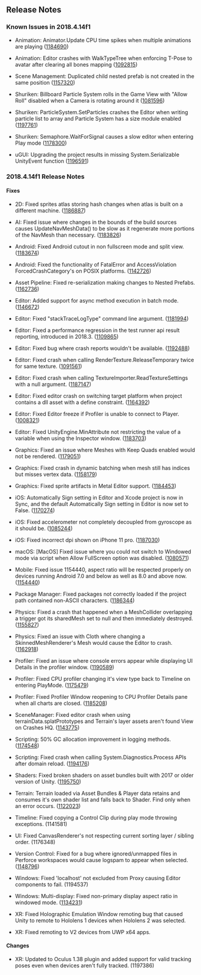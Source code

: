 ## Release Notes

### Known Issues in 2018.4.14f1

-   Animation: Animator.Update CPU time spikes when multiple animations are playing ([1184690](https://issuetracker.unity3d.com/issues/animator-dot-update-cpu-time-spikes-when-multiple-animations-are-playing))

-   Animation: Editor crashes with WalkTypeTree when enforcing T-Pose to avatar after clearing all bones mapping ([1092815](https://issuetracker.unity3d.com/issues/editor-crashes-with-walktypetree-when-enforcing-t-pose-to-avatar-after-clearing-all-bones-mapping))

-   Scene Management: Duplicated child nested prefab is not created in the same position ([1157320](https://issuetracker.unity3d.com/issues/duplicated-child-nested-prefab-is-not-created-in-the-same-position))

-   Shuriken: Billboard Particle System rolls in the Game View with \"Allow Roll\" disabled when a Camera is rotating around it ([1081596](https://issuetracker.unity3d.com/issues/billboard-particle-system-rolls-in-the-game-view-with-allow-roll-disabled-when-a-camera-is-rotating-around-it))

-   Shuriken: ParticleSystem.SetParticles crashes the Editor when writing particle list to array and Particle System has a size module enabled ([1197761](https://issuetracker.unity3d.com/issues/particlesystem-dot-setparticles-crashes-the-editor-when-writing-particle-list-to-array-and-particle-system-has-a-size-module-enabled))

-   Shuriken: Semaphore.WaitForSignal causes a slow editor when entering Play mode ([1178300](https://issuetracker.unity3d.com/issues/semaphore-dot-waitforsignal-causes-a-slow-editor-when-entering-play-mode))

-   uGUI: Upgrading the project results in missing System.Serializable UnityEvent function ([1196591](https://issuetracker.unity3d.com/issues/upgrading-the-project-results-in-missing-system-dot-serializable-unityevent-function))

### 2018.4.14f1 Release Notes

#### Fixes

-   2D: Fixed sprites atlas storing hash changes when atlas is built on a different machine. ([1186887](https://issuetracker.unity3d.com/issues/sprite-atlas-stored-hash-changes-when-atlas-is-built-on-a-different-machine))

-   AI: Fixed issue where changes in the bounds of the build sources causes UpdateNavMeshData() to be slow as it regenerate more portions of the NavMesh than necessary. ([1183826](https://issuetracker.unity3d.com/issues/performance-of-navmeshbuilder-dot-updatenavmeshdata-spike-up-to-10-times))

-   Android: Fixed Android cutout in non fullscreen mode and split view. ([1183674](https://issuetracker.unity3d.com/issues/android-screen-dot-safearea-and-screen-dot-cutouts-return-incorrect-values-on-phones-with-notches-when-screen-dot-fullscreen-equals-equals-false))

-   Android: Fixed the functionality of FatalError and AccessViolation ForcedCrashCategory\'s on POSIX platforms. ([1142726](https://issuetracker.unity3d.com/issues/application-dot-forcecrash-slash-utils-dot-forcecrash-not-all-forcedcrashcategories-produce-a-crash))

-   Asset Pipeline: Fixed re-serialization making changes to Nested Prefabs. ([1162736](https://issuetracker.unity3d.com/issues/re-serialization-make-changes-to-nested-prefabs))

-   Editor: Added support for async method execution in batch mode. ([1146672](https://issuetracker.unity3d.com/issues/executemethod-does-not-await-and-exits-without-completing-when-the-method-is-async))

-   Editor: Fixed \"stackTraceLogType\" command line argument. ([1181994](https://issuetracker.unity3d.com/issues/exceptions-still-include-a-stack-trace-after-setting-application-dot-setstacktracelogtype-to-stacktracelogtype-dot-none))

-   Editor: Fixed a performance regression in the test runner api result reporting, introduced in 2018.3. ([1109865](https://issuetracker.unity3d.com/issues/editmode-tests-performance-downgrade-in-2018-dot-3-and-later-versions))

-   Editor: Fixed bug where crash reports wouldn\'t be available. ([1192488](https://issuetracker.unity3d.com/issues/macos-cloud-diagnostics-and-analytics-services-do-not-work-when-enabled-via-preprocessor))

-   Editor: Fixed crash when calling RenderTexture.ReleaseTemporary twice for same texture. ([1091561](https://issuetracker.unity3d.com/issues/editor-crashes-with-renderbuffermanager-textures-garbagecollect-when-calling-rendertexture-dot-releasetemporary-twice))

-   Editor: Fixed crash when calling TextureImporter.ReadTextureSettings with a null argument. ([1187147](https://issuetracker.unity3d.com/issues/crash-on-marshalling-outmarshaller-when-textureimporter-dot-readtexturesettings-argument-is-null))

-   Editor: Fixed editor crash on switching target platform when project contains a dll asset with a define constraint. ([1164392](https://issuetracker.unity3d.com/issues/unity-2018-editor-crash-on-switching-target-platform-when-project-contains-a-dll-asset-with-a-define-constraint))

-   Editor: Fixed Editor freeze if Profiler is unable to connect to Player. ([1008321](https://issuetracker.unity3d.com/issues/editor-freezes-if-profiler-is-unable-to-connect-to-player))

-   Editor: Fixed UnityEngine.MinAttribute not restricting the value of a variable when using the Inspector window. ([1183703](https://issuetracker.unity3d.com/issues/unityengine-dot-minattribute-is-not-restricting-the-value-of-a-variable-when-using-the-inspector-window))

-   Graphics: Fixed an issue where Meshes with Keep Quads enabled would not be rendered. ([1179051](https://issuetracker.unity3d.com/issues/models-are-invisible-in-unity-player-when-using-import-options-keep-quads-enabled-and-read-slash-write-enabled-disabled))

-   Graphics: Fixed crash in dynamic batching when mesh still has indices but misses vertex data. ([1158179](https://issuetracker.unity3d.com/issues/unity-editor-crashes-on-transformverticesstridedref-when-entering-play-mode-with-dynamic-batching-enabled))

-   Graphics: Fixed sprite artifacts in Metal Editor support. ([1184453](https://issuetracker.unity3d.com/issues/macos-sprites-are-rendered-with-graphical-artifacts-when-metal-editor-support-is-enabled))

-   iOS: Automatically Sign setting in Editor and Xcode project is now in Sync, and the default Automatically Sign setting in Editor is now set to False. ([1170274](https://issuetracker.unity3d.com/issues/ios-automatically-sign-setting-enabled-by-default-in-editor-appears-disabled-in-xcode-in-case-of-batch-build))

-   iOS: Fixed accelerometer not completely decoupled from gyroscope as it should be. ([1085244](https://issuetracker.unity3d.com/issues/ios-the-accelerometer-stops-working-when-disabling-the-gyroscope-in-build))

-   iOS: Fixed incorrect dpi shown on iPhone 11 pro. ([1187030](https://issuetracker.unity3d.com/issues/ios-screen-dot-dpi-returns-wrong-value-for-iphone-11-pro))

-   macOS: \[MacOS\] Fixed issue where you could not switch to Windowed mode via script when Allow FullScreen option was disabled. ([1080571](https://issuetracker.unity3d.com/issues/osx-switching-to-windowed-via-scripting-api-fails-when-allow-fullscreen-switch-is-not-checked))

-   Mobile: Fixed issue 1154440, aspect ratio will be respected properly on devices running Android 7.0 and below as well as 8.0 and above now. ([1154440](https://issuetracker.unity3d.com/issues/meta-data-element-for-max-aspect-ratio-configuration-is-not-present-in-unity-2018-dot-4))

-   Package Manager: Fixed packages not correctly loaded if the project path contained non-ASCII characters. ([1186344](https://issuetracker.unity3d.com/issues/assets-in-packages-are-not-correctly-loaded-if-the-project-path-contains-non-ascii-characters))

-   Physics: Fixed a crash that happened when a MeshCollider overlapping a trigger got its sharedMesh set to null and then immediately destroyed. ([1155827](https://issuetracker.unity3d.com/issues/crash-on-physicsscene-processtriggerenterexits-when-splitting-meshes-that-also-exit-a-trigger-with-ontriggerexit))

-   Physics: Fixed an issue with Cloth where changing a SkinnedMeshRenderer\'s Mesh would cause the Editor to crash. ([1162918](https://issuetracker.unity3d.com/issues/crash-on-block-remove-when-changing-mesh-to-plane-in-skinned-mesh-renderer-while-cloth-component-attached))

-   Profiler: Fixed an issue where console errors appear while displaying UI Details in the profiler window. ([1190589](https://issuetracker.unity3d.com/issues/ui-details-profiler-does-not-display-any-information-when-selected-and-throws-exceptions-when-ui-module-is-disabled))

-   Profiler: Fixed CPU profiler changing it\'s view type back to Timeline on entering PlayMode. ([1175479](https://issuetracker.unity3d.com/issues/profiler-entering-play-mode-resets-the-profiler-preferences-to-cpu-usage-timeline))

-   Profiler: Fixed Profiler Window reopening to CPU Profiler Details pane when all charts are closed. ([1185208](https://issuetracker.unity3d.com/issues/profiler-when-all-charts-are-closed-reopening-the-profiler-window-will-show-cpu-profiler-details))

-   SceneManager: Fixed editor crash when using terrainData.splatPrototypes and Terrain\'s layer assets aren\'t found View on Crashes HQ. ([1143775](https://issuetracker.unity3d.com/issues/editor-hard-crashes-when-selecting-a-game-object-in-hierarchy))

-   Scripting: 50% GC allocation improvement in logging methods. ([1174548](https://issuetracker.unity3d.com/issues/logstringtoconsole-is-performing-too-many-allocations-when-printing-to-console-which-results-in-calling-gc-dot-collect-often))

-   Scripting: Fixed crash when calling System.Diagnostics.Process APIs after domain reload. ([1194176](https://issuetracker.unity3d.com/issues/editor-crashes-at-rtlentercriticalsection-when-the-assembly-is-reloaded))

-   Shaders: Fixed broken shaders on asset bundles built with 2017 or older version of Unity. ([1195750](https://issuetracker.unity3d.com/issues/shader-is-rendered-incorrectly-when-loaded-from-an-asset-bundle-made-in-unity-2017-dot-4-in-a-newer-version))

-   Terrain: Terrain loaded via Asset Bundles & Player data retains and consumes it\'s own shader list and falls back to Shader. Find only when an error occurs. ([1122023](https://issuetracker.unity3d.com/issues/terrain-not-visible-when-loaded-from-asset-bundle-and-has-draw-instanced-enabled))

-   Timeline: Fixed copying a Control Clip during play mode throwing exceptions. (1141581)

-   UI: Fixed CanvasRenderer\'s not respecting current sorting layer / sibling order. (1176348)

-   Version Control: Fixed for a bug where ignored/unmapped files in Perforce workspaces would cause logspam to appear when selected. ([1148796](https://issuetracker.unity3d.com/issues/perforce-integration-editor-constantly-emits-warnings-when-selecting-a-file-ignored-in-stream-view))

-   Windows: Fixed \'localhost\' not excluded from Proxy causing Editor components to fail. (1194537)

-   Windows: Multi-display: Fixed non-primary display aspect ratio in windowed mode. ([1134231](https://issuetracker.unity3d.com/issues/view-on-second-display-appears-squashed-when-build-is-launched-in-windowed-mode))

-   XR: Fixed Holographic Emulation Window remoting bug that caused Unity to remote to Hololens 1 devices when Hololens 2 was selected.

-   XR: Fixed remoting to V2 devices from UWP x64 apps.

#### Changes

-   XR: Updated to Oculus 1.38 plugin and added support for valid tracking poses even when devices aren\'t fully tracked. (1197386)
